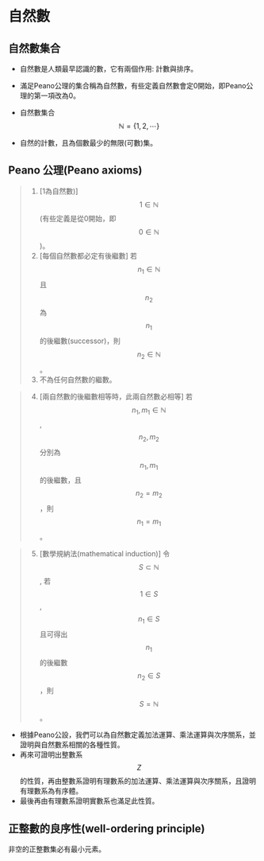 # 自然數

## 自然數集合 

* 自然數是人類最早認識的數，它有兩個作用: 計數與排序。
* 滿足Peano公理的集合稱為自然數，有些定義自然數會定0開始，即Peano公理的第一項改為0。





* 自然數集合 $$\mathbb{N} = \{1,2,\cdots\}$$
* 自然的計數，且為個數最少的無限\(可數\)集。

## Peano 公理\(Peano axioms\) 

> 1. \[1為自然數\)\] $$1 \in \mathbb{N}$$ \(有些定義是從0開始，即$$0 \in \mathbb{N}$$\)。
> 2. \[每個自然數都必定有後繼數\] 若$$n_1 \in \mathbb{N}$$且$$n_2$$ 為$$n_1 $$的後繼數\(successor\)，則$$n_2 \in \mathbb{N}$$。
> 3.    不為任何自然數的繼數。

> 4.    \[兩自然數的後繼數相等時，此兩自然數必相等\] 若$$n_1,m_1 \in \mathbb{N}$$, $$n_2,m_2$$ 分別為$$n_1,m_1$$ 的後繼數，且$$n_2=m_2$$，則$$n_1=m_1$$。

> 5.    \[數學規納法\(mathematical induction\)\] 令$$S \subset \mathbb{N}$$, 若$$1 \in S$$, $$n_1 \in S$$且可得出$$n_1$$的後繼數$$n_2 \in S$$，則$$S=\mathbb{N}$$。

* 根據Peano公設，我們可以為自然數定義加法運算、乘法運算與次序關系，並證明與自然數系相關的各種性質。
* 再來可證明出整數系$$Z$$的性質，再由整數系證明有理數系的加法運算、乘法運算與次序關系，且證明有理數系為有序體。
* 最後再由有理數系證明實數系也滿足此性質。

## 正整數的良序性\(well-ordering principle\)

非空的正整數集必有最小元素。

